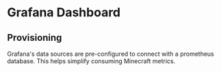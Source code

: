 # Grafana Dashboard

## Provisioning

Grafana's data sources are pre-configured to connect with a prometheus database. This helps simplify consuming Minecraft metrics.